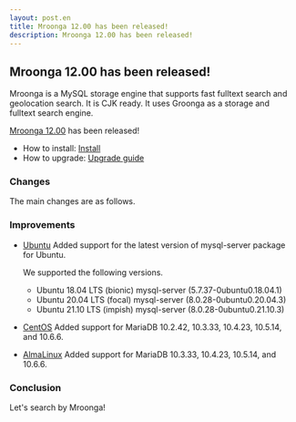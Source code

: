 ```yaml
---
layout: post.en
title: Mroonga 12.00 has been released!
description: Mroonga 12.00 has been released!
---
```


## Mroonga 12.00 has been released!

Mroonga is a MySQL storage engine that supports fast fulltext search
and geolocation search. It is CJK ready. It uses Groonga as a storage
and fulltext search engine.

[Mroonga 12.00](/docs/news.html#release-12-00) has been released!

* How to install: [Install](/docs/install.html)
* How to upgrade: [Upgrade guide](/docs/upgrade.html)

### Changes

The main changes are as follows.

### Improvements

* [Ubuntu](/docs/install/ubuntu.html) Added support for the latest version of mysql-server package for Ubuntu.

  We supported the following versions.

  * Ubuntu 18.04 LTS (bionic) mysql-server (5.7.37-0ubuntu0.18.04.1)
  * Ubuntu 20.04 LTS (focal) mysql-server (8.0.28-0ubuntu0.20.04.3)
  * Ubuntu 21.10 LTS (impish) mysql-server (8.0.28-0ubuntu0.21.10.3)


* [CentOS](/docs/install/centos.html) Added support for MariaDB 10.2.42, 10.3.33, 10.4.23, 10.5.14, and 10.6.6.

* [AlmaLinux](/docs/install/almalinux.html) Added support for MariaDB 10.3.33, 10.4.23, 10.5.14, and 10.6.6.

### Conclusion

Let's search by Mroonga!
